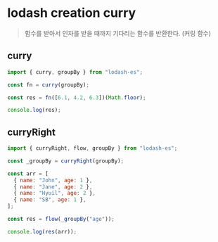 # lodash creation curry

> 함수를 받아서 인자를 받을 때까지 기다리는 함수를 반환한다. (커링 함수)

## curry

```js
import { curry, groupBy } from "lodash-es";

const fn = curry(groupBy);

const res = fn([6.1, 4.2, 6.3])(Math.floor);

console.log(res);
```

## curryRight

```js
import { curryRight, flow, groupBy } from "lodash-es";

const _groupBy = curryRight(groupBy);

const arr = [
  { name: "John", age: 1 },
  { name: "Jane", age: 2 },
  { name: "Hyuil", age: 2 },
  { name: "SB", age: 1 },
];

const res = flow(_groupBy("age"));

console.log(res(arr));
```
